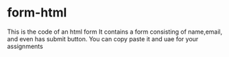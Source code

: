 # form-html
This is the code of an html form
It contains a form consisting of name,email, and even has submit button. You can copy paste it and uae for your assignments
